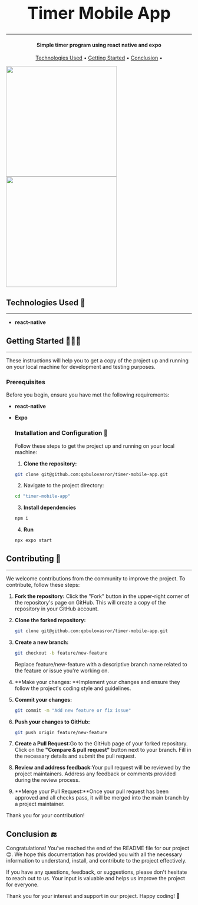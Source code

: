 <!-- Project name -->
<h1  align="center"  style="font-size: 45px">
<center>Timer Mobile App</center>
</h1>
<hr>
<!-- Description -->
<h4 align="center">Simple timer program using react native and expo</h4>

  <!--menu-->
  <p align="center">
  <a href="#technologies-used-">Technologies Used</a> •
  <a href="#getting-started-">Getting Started</a> •
  <a href="#conclusion-">Conclusion</a> •
</p>
  
<!-- You can put pictures, gifs, screenshots or videos for the program here  -->

<img src="https://github.com/qobulovasror/timer-mobile-app/assets/71517683/62efef9c-da6f-4629-a22e-0ad645c1d27f" width="300px"/>
<img src="https://github.com/qobulovasror/timer-mobile-app/assets/71517683/f1f5d21b-3493-4200-9898-f4dfcaf71afd" width="300px"/>

 

## Technologies Used 🤖

---

 - **react-native**

## Getting Started 👨🏻‍💻
  ---
  
  These instructions will help you to get a copy of the project up and running on your local machine for development and testing purposes.
  
  ### Prerequisites
  
  Before you begin, ensure you have met the following requirements:
- **react-native**
- **Expo**

  
  ### Installation and Configuration 🎯

  Follow these steps to get the project up and running on your local machine:

  1. **Clone the repository:**
  
  ```bash
  git clone git@github.com:qobulovasror/timer-mobile-app.git
  ``` 
  2. Navigate to the project directory:

  ```bash
  cd "timer-mobile-app"
  ``` 
  3. **Install dependencies**
  ```bash
  npm i
  ```
  4. **Run**
  ```bash
  npx expo start
  ```
  
  
  
<!-- Contributing -->

## Contributing 🤝

---

We welcome contributions from the community to improve the project. To contribute, follow these steps:

1. **Fork the repository:**
   Click the "Fork" button in the upper-right corner of the repository's page on GitHub. This will create a copy of the repository in your GitHub account.

2. **Clone the forked repository:**
   ```bash
   git clone git@github.com:qobulovasror/timer-mobile-app.git
   ```
3. **Create a new branch:**
   ```bash
   git checkout -b feature/new-feature
   ```
   Replace feature/new-feature with a descriptive branch name related to the feature or issue you're working on.
4. **Make your changes: **Implement your changes and ensure they follow the project's coding style and guidelines.
5. **Commit your changes:**
   ```bash
   git commit -m "Add new feature or fix issue"
   ```
6. **Push your changes to GitHub:**
   ```bash
   git push origin feature/new-feature
   ```
7. **Create a Pull Request**:Go to the GitHub page of your forked repository. Click on the **"Compare & pull request"** button next to your branch. Fill in the necessary details and submit the pull request.
8. **Review and address feedback**:Your pull request will be reviewed by the project maintainers. Address any feedback or comments provided during the review process.
9. **Merge your Pull Request:**Once your pull request has been approved and all checks pass, it will be merged into the main branch by a project maintainer.

Thank you for your contribution!

  
<!-- Conclusion -->

## Conclusion 🔚

Congratulations! You've reached the end of the README file for our project 😊. We hope this documentation has provided you with all the necessary information to understand, install, and contribute to the project effectively.

If you have any questions, feedback, or suggestions, please don't hesitate to reach out to us. Your input is valuable and helps us improve the project for everyone.

Thank you for your interest and support in our project. Happy coding! 🎉

  
